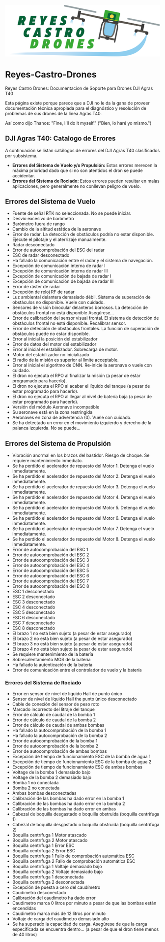 ![Logotipo](./Reyes-Castro-Drones_LOGO.png "Bienvenidos!")

# Reyes-Castro-Drones
Reyes Castro Drones: Documentacion de Soporte para Drones DJI Agras T40

Esta página existe porque parece que a DJI no le da la gana de proveer documentación técnica apropiada para el diagnóstico y resolución de problemas de sus drones de la línea Agras T40. 

Así como dijo Thanos: "Fine, I'll do it myself." ("Bien, lo haré yo mismo.")

## DJI Agras T40: Catalogo de Errores

A continuación se listan catálogos de errores del DJI Agras T40 clasificados por subsistema. 
* **Errores del Sistema de Vuelo y/o Propulsión:** Estos errores merecen la máxima prioridad dado que si no son atentidos el dron se puede accidentar.
* **Errores del Sistema de Rociado:** Estos errores pueden resultar en malas aplicaciones, pero generalmente no conllevan peligro de vuelo.

## Errores del Sistema de Vuelo
* Fuente de señal RTK no seleccionada. No se puede iniciar.
* Desvío excesivo de barómetro
* Barómetro fuera de rango
* Cambio de la altitud estática de la aeronave
* Error de radar. La detección de obstáculos podría no estar disponible. Ejecute el pilotaje y el aterrizaje manualmente.
* Radar desconectado
* Error de autocomprobación del ESC del radar
* ESC de radar desconectado
* Ha fallado la comunicación entre el radar y el sistema de navegación.
* Excepción de comunicación interna de radar I
* Excepción de comunicación interna de radar III
* Excepción de comunicación de bajada de radar I
* Excepción de comunicación de bajada de radar III
* Error de ráster de radar
* Excepción de reloj RF de radar
* Luz ambiental delantera demasiado débil. Sistema de superación de obstáculos no disponible. Vuele con cuidado.
* Sensores de visión binocular delanteros borrosos. La detección de obstáculos frontal no está disponible Asegúrese...
* Error de calibración del sensor visual frontal. El sistema de detección de obstáculos frontal no está disponible. Recalibrar sensor.
* Error de detección de obstáculos frontales. La función de superación de obstáculos puede no estar disponible.
* Error al inicial la posición del estabilizador
* Error de datos del motor del estabilizador
* Error al inicial el estabilizador. Sobrecarga de motor.
* Motor del estabilizador no inicializado
* El radio de la misión es superior al límite acceptable.
* Error al inicial el algoritmo de CNN. Re-inicie la aeronave o vuele con cuidado.
* El dron no ejecuta el RPO al finalizar la misión (a pesar de estar programado para hacerlo).
* El dron no ejecuta el RPO al acabar el líquido del tanque (a pesar de estar programado para hacerlo).
* El dron no ejecuta el RPO al llegar al nivel de batería baja (a pesar de estar programado para hacerlo).
* Versión del módulo Aeronave incompatible
* Su aeronave está en la zona restringida
* Aeronaves en zona de advertencia (0). Vuele con cuidado.
* Se ha detectado un error en el movimiento izquierdo y derecho de la palanca izquierda. No se puede...

## Errores del Sistema de Propulsión
* Vibración anormal en los brazos del bastidor. Riesgo de choque. Se requiere mantenimiento inmediato.
* Se ha perdido el acelerador de repuesto del Motor 1. Detenga el vuelo inmediatamente.
* Se ha perdido el acelerador de repuesto del Motor 2. Detenga el vuelo inmediatamente.
* Se ha perdido el acelerador de repuesto del Motor 3. Detenga el vuelo inmediatamente.
* Se ha perdido el acelerador de repuesto del Motor 4. Detenga el vuelo inmediatamente.
* Se ha perdido el acelerador de repuesto del Motor 5. Detenga el vuelo inmediatamente.
* Se ha perdido el acelerador de repuesto del Motor 6. Detenga el vuelo inmediatamente.
* Se ha perdido el acelerador de repuesto del Motor 7. Detenga el vuelo inmediatamente.
* Se ha perdido el acelerador de repuesto del Motor 8. Detenga el vuelo inmediatamente.
* Error de autocomprobación del ESC 1
* Error de autocomprobación del ESC 2
* Error de autocomprobación del ESC 3
* Error de autocomprobación del ESC 4
* Error de autocomprobación del ESC 5
* Error de autocomprobación del ESC 6
* Error de autocomprobación del ESC 7
* Error de autocomprobación del ESC 8
* ESC 1 desconectado
* ESC 2 desconectado
* ESC 3 desconectado
* ESC 4 desconectado
* ESC 5 desconectado
* ESC 6 desconectado
* ESC 7 desconectado
* ESC 8 desconectado
* El brazo 1 no está bien sujeto (a pesar de estar asegurado)
* El brazo 2 no está bien sujeto (a pesar de estar asegurado)
* El brazo 3 no está bien sujeto (a pesar de estar asegurado)
* El brazo 4 no está bien sujeto (a pesar de estar asegurado)
* Se requiere mantenimiento de la batería
* Sobrecalentamiento MOS de la batería
* Ha fallado la autenticación de la batería
* Error de comunicación entre el controlador de vuelo y la batería

### Errores del Sistema de Rociado
* Error en sensor de nivel de líquido Hall de punto único
* Sensor de nivel de líquido Hall the punto único desconectado
* Cable de conexión del sensor de peso roto
* Marcado incorrecto del litraje del tanque
* Error de cálculo de caudal de la bomba 1
* Error de cálculo de caudal de la bomba 2
* Error de cálculo de caudal de ambas bombas
* Ha fallado la autocomprobación de la bomba 1
* Ha fallado la autocomprobación de la bomba 2
* Error de autocomprobación de la bomba 1
* Error de autocomprobación de la bomba 2
* Error de autocomprobación de ambas bombas
* Excepción de tiempo de funcionamiento ESC de la bomba de agua 1
* Excepción de tiempo de funcionamiento ESC de la bomba de agua 2
* Excepción de tiempo de funcionamiento ESC de ambas bombas
* Voltage de la bomba 1 demasiado bajo
* Voltage de la bomba 2 demasiado bajo
* Bomba 1 no conectada
* Bomba 2 no conectada
* Ambas bombas desconectadas
* Calibración de las bombas ha dado error en la bomba 1
* Calibración de las bombas ha dado error en la bomba 2
* Calibración de las bombas ha dado error en ambas
* Cabezal de boquilla desgastado o boquilla obstruida (boquilla centrífuga 1)
* Cabezal de boquilla desgastado o boquilla obstruida (boquilla centrífuga 2)
* Boquilla centrífuga 1 Motor atascado
* Boquilla centrífuga 2 Motor atascado
* Boquilla centrífuga 1 Error ESC
* Boquilla centrífuga 2 Error ESC
* Boquilla centrífuga 1 Fallo de comprobación automática ESC
* Boquilla centrífuga 2 Fallo de comprobación automática ESC
* Boquilla centrífuga 1 Voltaje demasiado bajo
* Boquilla centrífuga 2 Voltaje demasiado bajo
* Boquilla centrífuga 1 desconectada
* Boquilla centrífuga 2 desconectada
* Excepción de puesta a cero del caudímetro
* Caudimetro desconectado
* Calibración del caudimetro ha dado error
* Caudimetro marca 0 litros por minuto a pesar de que las bombas están encendidas
* Caudimetro marca más de 12 litros por minuto
* Voltaje de carga del caudímetro demasiado alto
* Se ha superado la capacidad de carga. Asegúrese de que la carga especificada se encuentra dentro... (a pesar de que el dron tiene menos de 40 litros)
